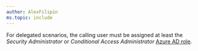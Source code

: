 ```yaml
---
author: AlexFilipin
ms.topic: include
---
```


For delegated scenarios, the calling user must be assigned at least the *Security Administrator* or *Conditional Access Administrator* [Azure AD role](/azure/active-directory/roles/permissions-reference?toc=%2Fgraph%2Ftoc.json).